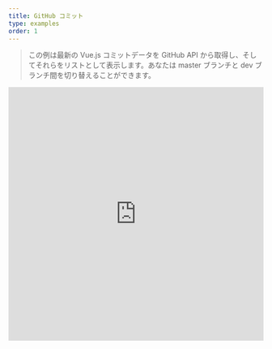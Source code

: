 ```yaml
---
title: GitHub コミット
type: examples
order: 1
---
```


> この例は最新の Vue.js コミットデータを GitHub API から取得し、そしてそれらをリストとして表示します。あなたは master ブランチと dev ブランチ間を切り替えることができます。

<iframe width="100%" height="500" src="https://jsfiddle.net/yyx990803/7sekr893/embedded/result,html,js,css" allowfullscreen="allowfullscreen" frameborder="0"></iframe>
